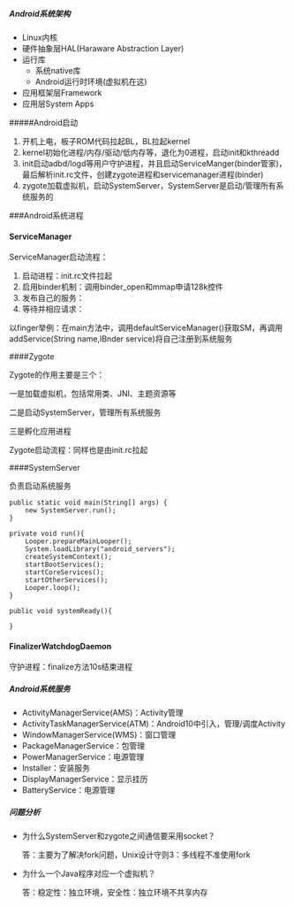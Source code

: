 ##### Android系统架构

- Linux内核
- 硬件抽象层HAL(Haraware Abstraction Layer)
- 运行库
  - 系统native库
  - Android运行时环境(虚拟机在这)
- 应用框架层Framework
- 应用层System Apps

#####Android启动

1. 开机上电，板子ROM代码拉起BL，BL拉起kernel
2. kernel初始化进程/内存/驱动/低内存等，退化为0进程，启动init和kthreadd
3. init启动adbd/logd等用户守护进程，并且启动ServiceManger(binder管家)，最后解析init.rc文件，创建zygote进程和servicemanager进程(binder)
4. zygote加载虚拟机，启动SystemServer，SystemServer是启动/管理所有系统服务的

###Android系统进程

#### ServiceManager

ServiceManager启动流程：

1. 启动进程：init.rc文件拉起
2. 启用binder机制：调用binder_open和mmap申请128k控件
3. 发布自己的服务：
4. 等待并相应请求：

以finger举例：在main方法中，调用defaultServiceManager()获取SM，再调用addService(String name,IBnder service)将自己注册到系统服务

####Zygote

Zygote的作用主要是三个：

一是加载虚拟机，包括常用类、JNI、主题资源等

二是启动SystemServer，管理所有系统服务

三是孵化应用进程

Zygote启动流程：同样也是由init.rc拉起

####SystemServer

负责启动系统服务

```
public static void main(String[] args) {
    new SystemServer.run();
}

private void run(){
    Looper.prepareMainLooper();
    System.loadLibrary("android_servers");
    createSystemContext();
    startBootServices();
    startCoreServices();
    startOtherServices();
    Looper.loop();
}

public void systemReady(){

}
```

#### FinalizerWatchdogDaemon

守护进程：finalize方法10s结束进程

##### Android系统服务

- ActivityManagerService(AMS)：Activity管理
- ActivityTaskManagerService(ATM)：Android10中引入，管理/调度Activity
- WindowManagerService(WMS)：窗口管理
- PackageManagerService：包管理
- PowerManagerService：电源管理
- Installer：安装服务
- DisplayManagerService：显示挂历
- BatteryService：电源管理

##### 问题分析

- 为什么SystemServer和zygote之间通信要采用socket？

  答：主要为了解决fork问题，Unix设计守则3：多线程不准使用fork

- 为什么一个Java程序对应一个虚拟机？

  答：稳定性：独立环境，安全性：独立环境不共享内存